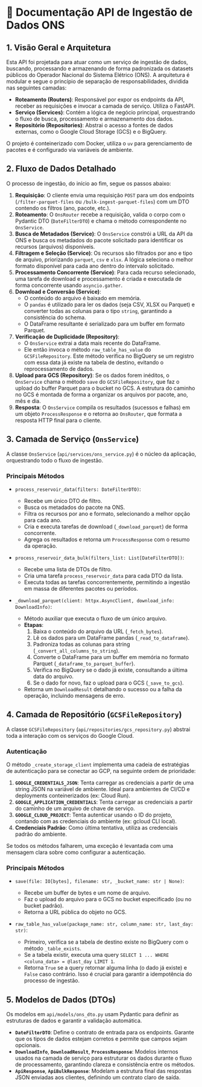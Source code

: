 # 📘 Documentação API de Ingestão de Dados ONS

## 1. Visão Geral e Arquitetura

Esta API foi projetada para atuar como um serviço de ingestão de dados, buscando, processando e armazenando de forma padronizada os datasets públicos do Operador Nacional do Sistema Elétrico (ONS). A arquitetura é modular e segue o princípio de separação de responsabilidades, dividida nas seguintes camadas:

* **Roteamento (Routers)**: Responsável por expor os endpoints da API, receber as requisições e invocar a camada de serviço. Utiliza o FastAPI.
* **Serviço (Services)**: Contém a lógica de negócio principal, orquestrando o fluxo de busca, processamento e armazenamento dos dados.
* **Repositório (Repositories)**: Abstrai o acesso a fontes de dados externas, como o Google Cloud Storage (GCS) e o BigQuery.

O projeto é conteinerizado com Docker, utiliza o `uv` para gerenciamento de pacotes e é configurado via variáveis de ambiente.

## 2. Fluxo de Dados Detalhado

O processo de ingestão, do início ao fim, segue os passos abaixo:

1.  **Requisição**: O cliente envia uma requisição `POST` para um dos endpoints (`/filter-parquet-files` ou `/bulk-ingest-parquet-files`) com um DTO contendo os filtros (ano, pacote, etc.).
2.  **Roteamento**: O `OnsRouter` recebe a requisição, valida o corpo com o Pydantic DTO (`DateFilterDTO`) e chama o método correspondente no `OnsService`.
3.  **Busca de Metadados (Service)**: O `OnsService` constrói a URL da API da ONS e busca os metadados do pacote solicitado para identificar os recursos (arquivos) disponíveis.
4.  **Filtragem e Seleção (Service)**: Os recursos são filtrados por ano e tipo de arquivo, priorizando `parquet`, `csv` e `xlsx`. A lógica seleciona o melhor formato disponível para cada ano dentro do intervalo solicitado.
5.  **Processamento Concorrente (Service)**: Para cada recurso selecionado, uma tarefa de download e processamento é criada e executada de forma concorrente usando `asyncio.gather`.
6.  **Download e Conversão (Service)**:
    * O conteúdo do arquivo é baixado em memória.
    * O `pandas` é utilizado para ler os dados (seja CSV, XLSX ou Parquet) e converter todas as colunas para o tipo `string`, garantindo a consistência do schema.
    * O DataFrame resultante é serializado para um buffer em formato Parquet.
7.  **Verificação de Duplicidade (Repository)**:
    * O `OnsService` extrai a data mais recente do DataFrame.
    * Ele então invoca o método `raw_table_has_value` do `GCSFileRepository`. Este método verifica no BigQuery se um registro com essa data já existe na tabela de destino, evitando o reprocessamento de dados.
8.  **Upload para GCS (Repository)**: Se os dados forem inéditos, o `OnsService` chama o método `save` do `GCSFileRepository`, que faz o upload do buffer Parquet para o bucket no GCS. A estrutura do caminho no GCS é montada de forma a organizar os arquivos por pacote, ano, mês e dia.
9.  **Resposta**: O `OnsService` compila os resultados (sucessos e falhas) em um objeto `ProcessResponse` e o retorna ao `OnsRouter`, que formata a resposta HTTP final para o cliente.

## 3. Camada de Serviço (`OnsService`)

A classe `OnsService` (`api/services/ons_service.py`) é o núcleo da aplicação, orquestrando todo o fluxo de ingestão.

### Principais Métodos

* `process_reservoir_data(filters: DateFilterDTO)`:
    * Recebe um único DTO de filtro.
    * Busca os metadados do pacote na ONS.
    * Filtra os recursos por ano e formato, selecionando a melhor opção para cada ano.
    * Cria e executa tarefas de download (`_download_parquet`) de forma concorrente.
    * Agrega os resultados e retorna um `ProcessResponse` com o resumo da operação.

* `process_reservoir_data_bulk(filters_list: List[DateFilterDTO])`:
    * Recebe uma lista de DTOs de filtro.
    * Cria uma tarefa `process_reservoir_data` para cada DTO da lista.
    * Executa todas as tarefas concorrentemente, permitindo a ingestão em massa de diferentes pacotes ou períodos.

* `_download_parquet(client: httpx.AsyncClient, download_info: DownloadInfo)`:
    * Método auxiliar que executa o fluxo de um único arquivo.
    * **Etapas**:
        1.  Baixa o conteúdo do arquivo da URL (`_fetch_bytes`).
        2.  Lê os dados para um DataFrame pandas (`_read_to_dataframe`).
        3.  Padroniza todas as colunas para string (`_convert_all_columns_to_string`).
        4.  Converte o DataFrame para um buffer em memória no formato Parquet (`_dataframe_to_parquet_buffer`).
        5.  Verifica no BigQuery se o dado já existe, consultando a última data do arquivo.
        6.  Se o dado for novo, faz o upload para o GCS (`_save_to_gcs`).
    * Retorna um `DownloadResult` detalhando o sucesso ou a falha da operação, incluindo mensagens de erro.

## 4. Camada de Repositório (`GCSFileRepository`)

A classe `GCSFileRepository` (`api/repositories/gcs_repository.py`) abstrai toda a interação com os serviços do Google Cloud.

### Autenticação

O método `_create_storage_client` implementa uma cadeia de estratégias de autenticação para se conectar ao GCP, na seguinte ordem de prioridade:

1.  **`GOOGLE_CREDENTIALS_JSON`**: Tenta carregar as credenciais a partir de uma string JSON na variável de ambiente. Ideal para ambientes de CI/CD e deployments conteinerizados (ex: Cloud Run).
2.  **`GOOGLE_APPLICATION_CREDENTIALS`**: Tenta carregar as credenciais a partir do caminho de um arquivo de chave de serviço.
3.  **`GOOGLE_CLOUD_PROJECT`**: Tenta autenticar usando o ID do projeto, contando com as credenciais do ambiente (ex: gcloud CLI local).
4.  **Credenciais Padrão**: Como última tentativa, utiliza as credenciais padrão do ambiente.

Se todos os métodos falharem, uma exceção é levantada com uma mensagem clara sobre como configurar a autenticação.

### Principais Métodos

* `save(file: IO[bytes], filename: str, _bucket_name: str | None)`:
    * Recebe um buffer de bytes e um nome de arquivo.
    * Faz o upload do arquivo para o GCS no bucket especificado (ou no bucket padrão).
    * Retorna a URL pública do objeto no GCS.

* `raw_table_has_value(package_name: str, column_name: str, last_day: str)`:
    * Primeiro, verifica se a tabela de destino existe no BigQuery com o método `_table_exists`.
    * Se a tabela existir, executa uma query `SELECT 1 ... WHERE <coluna_data> = @last_day LIMIT 1`.
    * Retorna `True` se a query retornar alguma linha (o dado já existe) e `False` caso contrário. Isso é crucial para garantir a idempotência do processo de ingestão.

## 5. Modelos de Dados (DTOs)

Os modelos em `api/models/ons_dto.py` usam Pydantic para definir as estruturas de dados e garantir a validação automática.

* **`DateFilterDTO`**: Define o contrato de entrada para os endpoints. Garante que os tipos de dados estejam corretos e permite que campos sejam opcionais.
* **`DownloadInfo`**, **`DownloadResult`**, **`ProcessResponse`**: Modelos internos usados na camada de serviço para estruturar os dados durante o fluxo de processamento, garantindo clareza e consistência entre os métodos.
* **`ApiResponse`**, **`ApiBulkResponse`**: Modelam a estrutura final das respostas JSON enviadas aos clientes, definindo um contrato claro de saída.